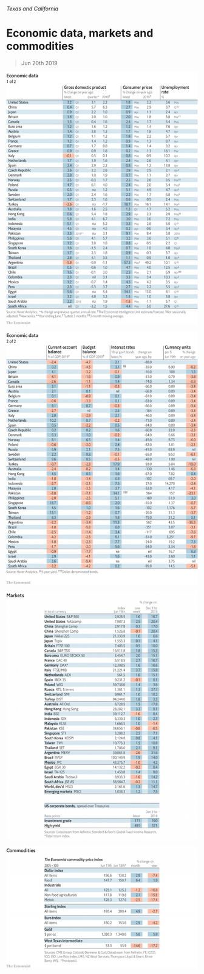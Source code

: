 ###### Texas and California

# Economic data, markets and commodities 

> Jun 20th 2019 

![image](images/20190622_int101.png) 

![image](images/20190622_int102.png) 

![image](images/20190622_int201_apple_news.png) 

![image](images/20190622_int401.png) 


